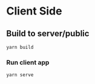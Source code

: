 # Client Side

## Build to server/public
```
yarn build
```

### Run client app
```
yarn serve
```

